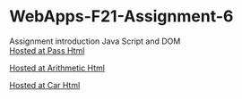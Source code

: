 # WebApps-F21-Assignment-6
Assignment introduction Java Script and DOM<br>
[Hosted at Pass Html](https://44-563-webapps-f21.github.io/webapps-f21-assignment-6-poojaVankineni/pass.html)

[Hosted at Arithmetic Html](https://44-563-webapps-f21.github.io/webapps-f21-assignment-6-poojaVankineni/arithmetic.html)

[Hosted at Car Html](https://44-563-webapps-f21.github.io/webapps-f21-assignment-6-poojaVankineni/car.html)
